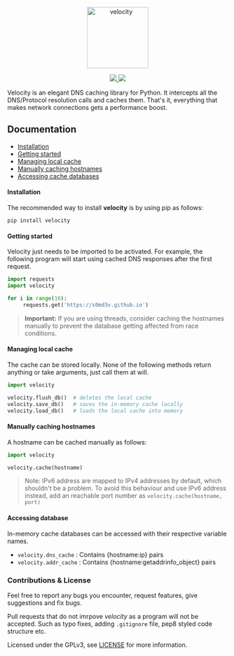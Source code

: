 
  <a href="https://github.com/s0md3v/velocity">
  <p align=center><img src=https://i.ibb.co/M7Ms4yS/velocity.png alt=velocity width=140px height=140px></p>
  </a>
<p align="center">
  <a href="https://github.com/s0md3v/velocity/releases">
    <img src="https://img.shields.io/github/release/s0md3v/velocity.svg">
  </a>
  <a href="https://github.com/s0md3v/velocity/issues?q=is%3Aissue+is%3Aclosed">
      <img src="https://img.shields.io/github/issues-closed-raw/s0md3v/velocity.svg">
  </a>
</p>

Velocity is an elegant DNS caching library for Python. It intercepts all the DNS/Protocol resolution calls and caches them.
That's it, everything that makes network connections gets a performance boost.

## Documentation
- [Installation](https://github.com/s0md3v/velocity#installation)
- [Getting started](https://github.com/s0md3v/velocity#getting-started)
- [Managing local cache](https://github.com/s0md3v/velocity#managing-local-cache)
- [Manually caching hostnames](https://github.com/s0md3v/velocity#manually-caching-hostnames)
- [Accessing cache databases](https://github.com/s0md3v/velocity#accessing-database)

#### Installation
The recommended way to install **velocity** is by using pip as follows:
```
pip install velocity
```

#### Getting started
Velocity just needs to be imported to be activated.
For example, the following program will start using cached DNS responses after the first request.

```python
import requests
import velocity

for i in range(10):
     requests.get('https://s0md3v.github.io')

```

> **Important:** If you are using threads, consider caching the hostnames manually to prevent the database getting
affected from race conditions.

#### Managing local cache
The cache can be stored locally. None of the following methods return anything or take arguments, just call them at will.

```python
import velocity

velocity.flush_db()  # deletes the local cache
velocity.save_db()   # saves the in-memory cache locally
velocity.load_db()   # loads the local cache into memory
```

#### Manually caching hostnames
A hostname can be cached manually as follows:
```python
import velocity

velocity.cache(hostname)
```

> Note: IPv6 address are mapped to IPv4 addresses by default, which shouldn't be a problem. To avoid this behaviour and use IPv6 address instead, add an reachable port number as `velocity.cache(hostname, port)`

#### Accessing database
In-memory cache databases can be accessed with their respective variable names.
- `velocity.dns_cache` : Contains {hostname:ip} pairs
- `velocity.addr_cache` : Contains {hostname:getaddrinfo_object} pairs

### Contributions & License
Feel free to report any bugs you encounter, request features, give suggestions and fix bugs.

Pull requests that do not imrpove *velocity* as a program will not be accepted. Such as typo fixes, adding `.gitignore` file,
pep8 styled code structure etc.

Licensed under the GPLv3, see [LICENSE](https://github.com/s0md3v/velocity/blob/master/LICENSE) for more information.

